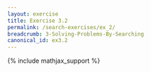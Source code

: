 ```yaml
---
layout: exercise
title: Exercise 3.2
permalink: /search-exercises/ex_2/
breadcrumb: 3-Solving-Problems-By-Searching
canonical_id: ex3.2
---
```


{% include mathjax_support %}
